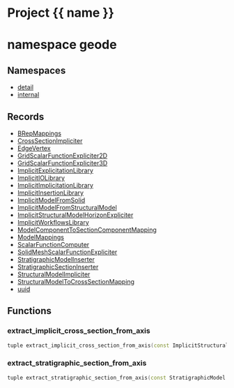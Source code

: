 <script setup>
import {useRoute} from 'vitepress'
const {path} = useRoute()
const tokens = path.split('/')
const words = tokens[2].split('-');
for (let i = 0; i < words.length; i++) {
    words[i] = words[i].charAt(0).toUpperCase() + words[i].slice(1);
    words[i] = words[i].replace('geode', 'Geode')
}
const name = words.join('-');
</script>
# Project {{ name }}

# namespace geode



## Namespaces

* [detail](detail/index.md)
* [internal](internal/index.md)


## Records

* [BRepMappings](BRepMappings.md)
* [CrossSectionImpliciter](CrossSectionImpliciter.md)
* [EdgeVertex](EdgeVertex.md)
* [GridScalarFunctionExpliciter2D](GridScalarFunctionExpliciter2D.md)
* [GridScalarFunctionExpliciter3D](GridScalarFunctionExpliciter3D.md)
* [ImplicitExplicitationLibrary](ImplicitExplicitationLibrary.md)
* [ImplicitIOLibrary](ImplicitIOLibrary.md)
* [ImplicitImplicitationLibrary](ImplicitImplicitationLibrary.md)
* [ImplicitInsertionLibrary](ImplicitInsertionLibrary.md)
* [ImplicitModelFromSolid](ImplicitModelFromSolid.md)
* [ImplicitModelFromStructuralModel](ImplicitModelFromStructuralModel.md)
* [ImplicitStructuralModelHorizonExpliciter](ImplicitStructuralModelHorizonExpliciter.md)
* [ImplicitWorkflowsLibrary](ImplicitWorkflowsLibrary.md)
* [ModelComponentToSectionComponentMapping](ModelComponentToSectionComponentMapping.md)
* [ModelMappings](ModelMappings.md)
* [ScalarFunctionComputer](ScalarFunctionComputer.md)
* [SolidMeshScalarFunctionExpliciter](SolidMeshScalarFunctionExpliciter.md)
* [StratigraphicModelInserter](StratigraphicModelInserter.md)
* [StratigraphicSectionInserter](StratigraphicSectionInserter.md)
* [StructuralModelImpliciter](StructuralModelImpliciter.md)
* [StructuralModelToCrossSectionMapping](StructuralModelToCrossSectionMapping.md)
* [uuid](uuid.md)


## Functions

### extract_implicit_cross_section_from_axis

```cpp
tuple extract_implicit_cross_section_from_axis(const ImplicitStructuralModel & model, local_index_t axis_direction, double axis_coordinate)
```


### extract_stratigraphic_section_from_axis

```cpp
tuple extract_stratigraphic_section_from_axis(const StratigraphicModel & model, local_index_t axis_direction, double axis_coordinate)
```




